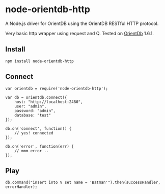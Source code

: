 node-orientdb-http
==================

A Node.js driver for OrientDB using the OrientDB RESTful HTTP protocol.

Very basic http wrapper using request and Q. Tested on [OrientDb](http://www.orientdb.org/) 1.6.1.

## Install
```
npm install node-orientdb-http
```

## Connect
```
var orientdb = require('node-orientdb-http');

var db = orientdb.connect({
    host: "http://localhost:2480",
    user: "admin",
    password: "admin",
    database: "test"
});

db.on('connect', function() {
    // yes! connected
});

db.on('error', function(err) {
    // mmm error ..
});
```

## Play
```
db.command("insert into V set name = 'Batman'").then(successHandler, errorHandler);
```